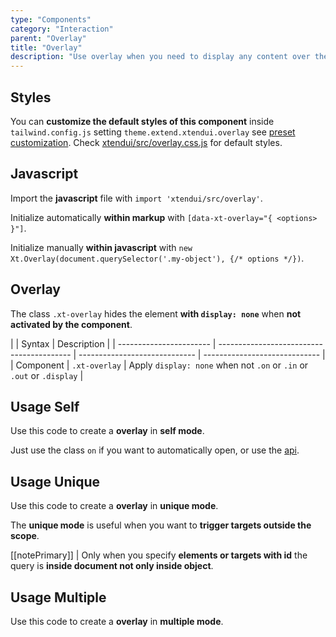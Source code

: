 ```yaml
---
type: "Components"
category: "Interaction"
parent: "Overlay"
title: "Overlay"
description: "Use overlay when you need to display any content over the main page, comes in different options and factors."
---
```


## Styles

You can **customize the default styles of this component** inside `tailwind.config.js` setting `theme.extend.xtendui.overlay` see [preset customization](/components/preset#customization). Check [xtendui/src/overlay.css.js](https://github.com/minimit/xtendui/blob/beta/src/overlay.css.js) for default styles.

## Javascript

Import the **javascript** file with `import 'xtendui/src/overlay'`.

Initialize automatically **within markup** with `[data-xt-overlay="{ <options> }"]`.

Initialize manually **within javascript** with `new Xt.Overlay(document.querySelector('.my-object'), {/* options */})`.

## Overlay

The class `.xt-overlay` hides the element **with `display: none`** when **not activated by the component**.

<div class="xt-overflow-sub overflow-y-hidden overflow-x-scroll my-5 xt-my-auto w-full">

|               | Syntax                          | Description                   |
| ----------------------- | ----------------------------------------- | ----------------------------- | ----------------------------- |
| Component                  | `.xt-overlay`                     | Apply `display: none` when not `.on` or `.in` or `.out` or `.display`            |

</div>

## Usage Self

Use this code to create a **overlay** in **self mode**.

Just use the class `on` if you want to automatically open, or use the [api](/components/overlay/api).

<demo>
  <div class="gatsby_demo_item" data-iframe="demos/components/overlay/usage-self">
  </div>
</demo>

## Usage Unique

Use this code to create a **overlay** in **unique mode**.

The **unique mode** is useful when you want to **trigger targets outside the scope**.

[[notePrimary]]
| Only when you specify **elements or targets with id** the query is **inside document not only inside object**.

<demo>
  <demoinline src="demos/components/overlay/usage-unique">
  </demoinline>
</demo>

## Usage Multiple

Use this code to create a **overlay** in **multiple mode**.

<demo>
  <demoinline src="demos/components/overlay/usage-multiple">
  </demoinline>
</demo>
